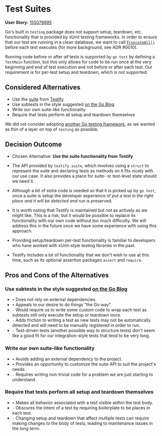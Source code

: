 # Test Suites

**User Story:** [155076695](https://www.pivotaltracker.com/story/show/155076695)

Go's built in `testing` package does not support setup, teardown, etc. functionality that is provided by xUnit testing frameworks. In order to ensure that our test are running in a clean database, we want to call [`TruncateAll()`](https://godoc.org/github.com/gobuffalo/pop#Connection.TruncateAll) before each test executes (for more background, see ADR #0010).

Running code before or after *all* tests is supported by `go test` by defining a `TestMain` function, but this only allows for code to be run once at the very beginning and end of test execution and not before or after each test. Our requirement is for per-test setup and teardown, which is not supported.

## Considered Alternatives

* Use the [suite](https://godoc.org/github.com/stretchr/testify/suite) from [Testify](https://github.com/stretchr/testify)
* Use subtests in the style suggested [on the Go Blog](https://blog.golang.org/subtests#TOC_6.)
* Write our own suite-like functionality
* Require that tests perform all setup and teardown themselves

We did not consider adopting [another Go testing framework](https://awesome-go.com/#testing), as we wanted as thin of a layer on top of `testing` as possible.

## Decision Outcome

* Chosen Alternative: **Use the suite functionality from Testify**

* The API provided by `testify.suite`, which involves using a `struct` to represent the suite and declaring tests as methods on it fits nicely with our use case. It also provides a place for suite- or test-level state should we need it.

* Although a bit of extra code is needed so that it is picked up by `go test`, once a suite is setup the developer experience of *put a test in the right place and it will be detected and run* is preserved.

* It is worth noting that Testify is maintained but not as actively as we might like. This is a risk, but it would be possible to replace its functionality with our own code without too much difficulty. We will address this in the future once we have some experience with using this approach.

* Providing setup/teardown per-test functionality is familiar to developers who have worked with xUnit-style testing libraries in the past.

* Testify includes a lot of functionality that we don't wish to use at this time, such as its optional assertion packages `assert` and `require`.

## Pros and Cons of the Alternatives <!-- optional -->

### Use subtests in the style suggested [on the Go Blog](https://blog.golang.org/subtests#TOC_6.)

* `+` Does not rely on external dependencies.
* `+` Appeals to our desire to do things "the Go way".
* `-` Would require us to write some custom code to wrap each test as subtests still only execute the setup or teardown once.
* `-` Adds friction to writing a test as new tests may not be automatically detected and will need to be manually registered in order to run.
* `-` Test-driven tests (another possible way to structure tests) don't seem like a good fit for our integration-style tests that tend to be very long.

### Write our own suite-like functionality

* `+` Avoids adding an external dependency to the project.
* `+` Provides an opportunity to customize the suite API to suit the project's needs.
* `-` Requires writing non-trivial code for a problem we are just starting to understand.

### Require that tests perform all setup and teardown themselves

* `+` Makes all behavior associated with a test visible within the test body.
* `-` Obscures the intent of a test by requiring boilerplate to be places in each test.
* `-` Changing setup and teardown that affect multiple tests can require making changes to the body of tests, leading to maintenance issues in the long term.
